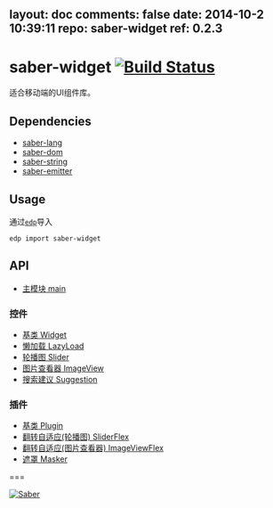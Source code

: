 layout: doc
comments: false
date: 2014-10-2 10:39:11
repo: saber-widget
ref: 0.2.3
---

# saber-widget [![Build Status](https://travis-ci.org/ecomfe/saber-widget.png)](https://travis-ci.org/ecomfe/saber-widget)

适合移动端的UI组件库。


## Dependencies

+ [saber-lang](https://github.com/ecomfe/saber-lang)
+ [saber-dom](https://github.com/ecomfe/saber-dom)
+ [saber-string](https://github.com/ecomfe/saber-string)
+ [saber-emitter](https://github.com/ecomfe/saber-emitter)

## Usage

通过[`edp`](https://github.com/ecomfe/edp)导入

```
edp import saber-widget
```

## API

* [主模块 main](./doc/api-main.html)

### 控件

* [基类 Widget](./doc/api-widget.html)
* [懒加载 LazyLoad](./doc/api-widget-lazyload.html)
* [轮播图 Slider](./doc/api-widget-slider.html)
* [图片查看器 ImageView](./doc/api-widget-imageview.html)
* [搜索建议 Suggestion](./doc/api-widget-suggestion.html)

### 插件

* [基类 Plugin](./doc/api-plugin.html)
* [翻转自适应(轮播图) SliderFlex](./doc/api-plugin-sliderflex.html)
* [翻转自适应(图片查看器) ImageViewFlex](./doc/api-plugin-imageviewflex.html)
* [遮罩 Masker](./doc/api-plugin-masker.html)

===

[![Saber](https://f.cloud.github.com/assets/157338/1485433/aeb5c72a-4714-11e3-87ae-7ef8ae66e605.png)](http://ecomfe.github.io/saber)
